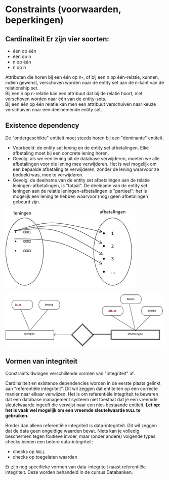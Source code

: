 # Constraints \(voorwaarden, beperkingen\)

## Cardinaliteit Er zijn vier soorten:

* één op één
* één op n
* n op één
* n op n

Attributen die horen bij een één op n-, of bij een n op één-relatie, kunnen, indien gewenst, verschoven worden naar de entity set aan de n-kant van de relationship set.  
Bij een n op n-relatie kan een attribuut dat bij de relatie hoort, niet verschoven worden naar één van de entity-sets.  
Bij een één op één relatie kan men een attribuut verschuiven naar keuze verschuiven naar een deelnemende entity set.

## Existence dependency

De "ondergeschikte" entiteit moet steeds horen bij een "dominante" entiteit.

* Voorbeeld: de entity set lening en de entity set afbetalingen. Elke afbetaling moet bij een concrete lening horen.
* Gevolg: als we een lening uit de database verwijderen, moeten we alle afbetalingen voor die lening mee verwijderen. Het is wel mogelijk om een bepaalde afbetaling te verwijderen, zonder de lening waarvoor ze bedoeld was, mee te verwijderen.
* Gevolg: de deelname van de entity set afbetalingen aan de relatie leningen-afbetalingen, is "totaal". De deelname van de entity set leningen aan de relatie leningen-afbetalingen is "partieel": het is mogelijk een lening te hebben waarvoor \(nog\) geen afbetalingen gebeurd zijn.

![](../../.gitbook/assets/image%20%2821%29.png)

![](../../.gitbook/assets/image%20%2822%29.png)

## Vormen van integriteit

Constraints dwingen verschillende vormen van "integriteit" af.

Cardinaliteit en existence dependencies worden in de eerste plaats gelinkt aan "referentiële integriteit". Dit wil zeggen dat entiteiten op een correcte manier naar elkaar verwijzen. Het is om referentiële integriteit te bewaren dat een database management systeem niet toestaat dat je een vreemde sleutelwaarde ingeeft die verwijst naar een niet-bestaande entiteit. **Let op: het is vaak wel mogelijk om een vreemde sleutelwaarde `NULL` te gebruiken.**

Breder dan alleen referentiële integriteit is data-integriteit. Dit wil zeggen dat de data geen ongeldige waarden bevat. Niets kan je volledig beschermen tegen foutieve invoer, maar (onder andere) volgende types checks bieden een betere data-integriteit:

* checks op `NULL`
* checks op toegelaten waarden

Er zijn nog specifieke vormen van data-integriteit naast referentiële integriteit. Deze worden behandeld in de cursus Databanken.
